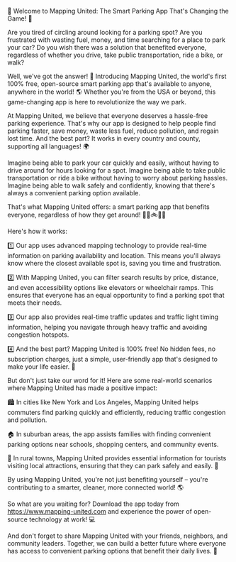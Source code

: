 🚀 Welcome to Mapping United: The Smart Parking App That's Changing the Game! 🚀

Are you tired of circling around looking for a parking spot? Are you frustrated with wasting fuel, money, and time searching for a place to park your car? Do you wish there was a solution that benefited everyone, regardless of whether you drive, take public transportation, ride a bike, or walk?

Well, we've got the answer! 🎉 Introducing Mapping United, the world's first 100% free, open-source smart parking app that's available to anyone, anywhere in the world! 🌎 Whether you're from the USA or beyond, this game-changing app is here to revolutionize the way we park.

At Mapping United, we believe that everyone deserves a hassle-free parking experience. That's why our app is designed to help people find parking faster, save money, waste less fuel, reduce pollution, and regain lost time. And the best part? It works in every country and county, supporting all languages! 🌍

Imagine being able to park your car quickly and easily, without having to drive around for hours looking for a spot. Imagine being able to take public transportation or ride a bike without having to worry about parking hassles. Imagine being able to walk safely and confidently, knowing that there's always a convenient parking option available.

That's what Mapping United offers: a smart parking app that benefits everyone, regardless of how they get around! 🚗🚌🚲🏃‍♀️

Here's how it works:

1️⃣ Our app uses advanced mapping technology to provide real-time information on parking availability and location. This means you'll always know where the closest available spot is, saving you time and frustration.

2️⃣ With Mapping United, you can filter search results by price, distance, and even accessibility options like elevators or wheelchair ramps. This ensures that everyone has an equal opportunity to find a parking spot that meets their needs.

3️⃣ Our app also provides real-time traffic updates and traffic light timing information, helping you navigate through heavy traffic and avoiding congestion hotspots.

4️⃣ And the best part? Mapping United is 100% free! No hidden fees, no subscription charges, just a simple, user-friendly app that's designed to make your life easier. 🎉

But don't just take our word for it! Here are some real-world scenarios where Mapping United has made a positive impact:

🏙️ In cities like New York and Los Angeles, Mapping United helps commuters find parking quickly and efficiently, reducing traffic congestion and pollution.

🏠 In suburban areas, the app assists families with finding convenient parking options near schools, shopping centers, and community events.

🌳 In rural towns, Mapping United provides essential information for tourists visiting local attractions, ensuring that they can park safely and easily. 🎉

By using Mapping United, you're not just benefiting yourself – you're contributing to a smarter, cleaner, more connected world! 🌎

So what are you waiting for? Download the app today from https://www.mapping-united.com and experience the power of open-source technology at work! 💻

And don't forget to share Mapping United with your friends, neighbors, and community leaders. Together, we can build a better future where everyone has access to convenient parking options that benefit their daily lives. 🌟